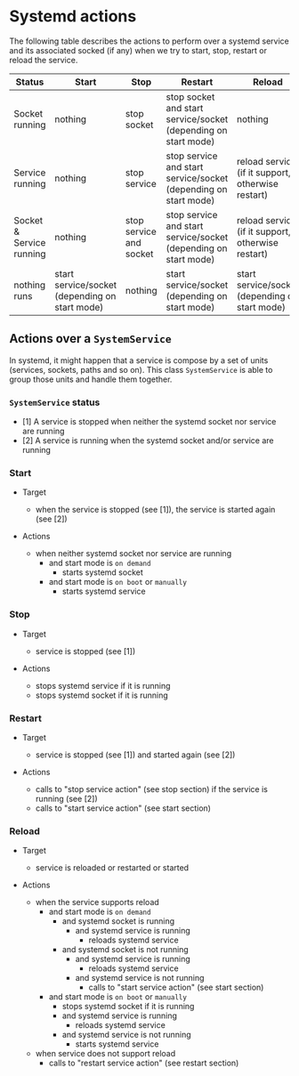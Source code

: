 # Systemd actions

The following table describes the actions to perform over a systemd service and its associated socked (if any) when we try to start, stop, restart or reload the service.


| Status | Start | Stop | Restart | Reload |
|---|---|---|---|---|
| Socket running | nothing | stop socket | stop socket and start service/socket (depending on start mode) | nothing |
| Service running | nothing  | stop service  | stop service and start service/socket (depending on start mode) | reload service (if it support, otherwise restart) |
| Socket & Service running | nothing | stop service and socket | stop service and start service/socket (depending on start mode) | reload service (if it support, otherwise restart) |
| nothing runs | start service/socket (depending on start mode) | nothing | start service/socket (depending on start mode) | start service/socket (depending on start mode) |


## Actions over a `SystemService`

In systemd, it might happen that a service is compose by a set of units (services, sockets, paths and so on). This class `SystemService` is able to group those units and handle them together.

### `SystemService` status

* [1] A service is stopped when neither the systemd socket nor service are running
* [2] A service is running when the systemd socket and/or service are running

### Start

* Target
  * when the service is stopped (see [1]), the service is started again (see [2])

* Actions
  * when neither systemd socket nor service are running
    * and start mode is `on demand`
      * starts systemd socket
    * and start mode is `on boot` or `manually`
      * starts systemd service

### Stop

* Target
  * service is stopped (see [1])

* Actions
  * stops systemd service if it is running
  * stops systemd socket if it is running

### Restart

* Target
  * service is stopped (see [1]) and started again (see [2])

* Actions
  * calls to "stop service action" (see stop section) if the service is running (see [2])
  * calls to "start service action" (see start section)

### Reload

* Target
  * service is reloaded or restarted or started

* Actions
  * when the service supports reload
    * and start mode is `on demand`
      * and systemd socket is running
        * and systemd service is running
          * reloads systemd service
      * and systemd socket is not running
        * and systemd service is running
          * reloads systemd service
        * and systemd service is not running
          * calls to "start service action" (see start section)
    * and start mode is `on boot` or `manually`
      * stops systemd socket if it is running
      * and systemd service is running
        * reloads systemd service
      * and systemd service is not running
        * starts systemd service
  * when service does not support reload
    * calls to "restart service action" (see restart section)
